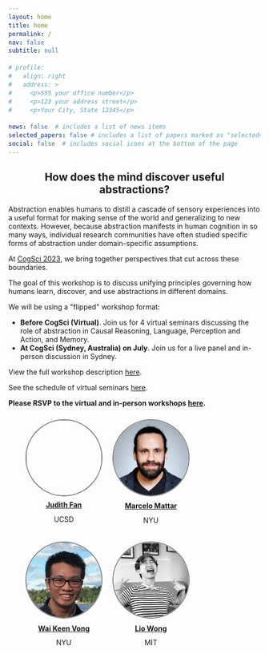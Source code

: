 ```yaml
---
layout: home
title: home
permalink: /
nav: false
subtitle: null

# profile:
#   align: right
#   address: >
#     <p>555 your office number</p>
#     <p>123 your address street</p>
#     <p>Your City, State 12345</p>

news: false  # includes a list of news items
selected_papers: false # includes a list of papers marked as "selected={true}"
social: false  # includes social icons at the bottom of the page
---
```

<link rel="stylesheet" href="{{ site.baseurl | prepend: site.url }}/custom.css">

<!-- <div style="text-align: center">
<p>
<b><h2 style="color: #09AD94">Images to Symbols Workshop: CogSci 2022</h2></b>
</p>
</div> -->

<!-- <div>
<img src="assets/custom_images/landing_page.png" width="80%" style="margin-left:10%; margin-right:10%">
</div> -->

<div id="container-header">

<div style="text-align: center;"><p><h2>How does the mind discover useful abstractions?</h2></p></div>
<!-- <div style="margin-top: -15px; text-align: center;"><p><h3><span id="typing-text"></span></h3></p></div> -->
</div>

<div>
<p>Abstraction enables humans to distill a cascade of sensory experiences into a useful format for making sense of the world and generalizing to new contexts. However, because abstraction manifests in human cognition in so many ways, individual research communities have often studied specific forms of abstraction under domain-specific assumptions.

At <a href="https://cognitivesciencesociety.org/cogsci-2023/">CogSci 2023</a>, we bring together perspectives that cut across these boundaries.</p>

<p>The goal of this workshop is to discuss unifying principles governing how humans learn, discover, and use abstractions in different domains.<p>

<p>We will be using a "flipped" workshop format:<p>
<ul>

<li><b>Before CogSci (Virtual)</b>. Join us for 4 virtual seminars discussing the role of abstraction in Causal Reasoning, Language, Perception and Action, and Memory.</li>
<li><b>At CogSci (Sydney, Australia) on July</b>. Join us for a live panel and in-person discussion in Sydney.</li></ul></p>

<p>View the full workshop description <a href="https://cognitivesciencesociety.org/wp-content/uploads/2022/04/Paper-ID-1270-cogsci22a-sub1270-i10.pdf">here</a>.</p>

<p>See the schedule of virtual seminars <a href = "https://cogsci-abstractions-workshop.github.io/schedule/">here</a>.</p>

<p><strong>Please RSVP to the virtual and in-person workshops <a href = "https://forms.gle/4Z2kDMbonY4kR4P77">here</a>.</strong>
</p>

<!-- <div style="text-align: center;">
<p>
<h4>Call for poster abstracts! Submit an abstract <a href="https://images2symbols.github.io/abstracts/">here</a></h4>
</p>
</div> -->

<!-- <div>
Feel free to contact the organizers at: <a href="images2symbols@gmail.com">images2symbols@gmail.com</a>.
</div> -->

<div style="width: 100%">
<ul>
<div style="float: left; margin: 10px">
<a href="https://cogtoolslab.github.io/people.html">
  <img src="assets/custom_images/FanJE_photo.jpg" style="border: 2px solid gray; width: 150px; height: 150px; background-size: cover; border-radius: 50%;">
  </a>
  <span style="display: block; padding: 5%; text-align: center;"><a href="https://cogtoolslab.github.io/people.html"><b>Judith Fan</b></a></span>
  <span style="display: block; margin-top: -10px; text-align: center;"><p>UCSD</p></span>
</div>

<div style="float: left; margin: 10px">
<a href="https://www.mattarlab.com/">
  <img src="assets/custom_images/MarceloMattar_photo.png" style="border: 2px solid gray; width: 150px; height: 150px; background-size: cover; border-radius: 50%;">
  </a>
  <span style="display: block; padding: 5%; text-align: center;"><a href="https://www.mattarlab.com/"><b>Marcelo Mattar</b></a></span>
  <span style="display: block; margin-top: -10px; text-align: center;"><p>NYU</p></span>
</div>

<div style="float: left; margin: 10px">
<a href="https://www.waikeenvong.com/">
  <img src="assets/custom_images/wai_keen_vong.png" style="border: 2px solid gray; width: 150px; height: 150px; background-size: cover; border-radius: 50%;">
  </a>
  <span style="display: block; padding: 5%; text-align: center;"><a href="https://www.waikeenvong.com/"><b>Wai Keen Vong</b></a></span>
  <span style="display: block; margin-top: -10px; text-align: center;"><p>NYU</p></span>
</div>

<div style="float: left; margin: 10px">
<a href="https://web.mit.edu/zyzzyva/www/academic.html">
  <img src="assets/custom_images/LioWong_photo.png" style="border: 2px solid gray; width: 150px; height: 150px; background-size: cover; border-radius: 50%;">
  </a>
  <span style="display: block; padding: 5%; text-align: center;"><a href="https://web.mit.edu/zyzzyva/www/academic.html"><b>Lio Wong</b></a></span>
  <span style="display: block; margin-top: -10px; text-align: center;"><p>MIT</p></span>
</div>
</ul>
</div>

<script src="https://cdn.jsdelivr.net/npm/typed.js@2.0.11"></script>
<script src="{{ site.baseurl | prepend: site.url }}/typing.js">
